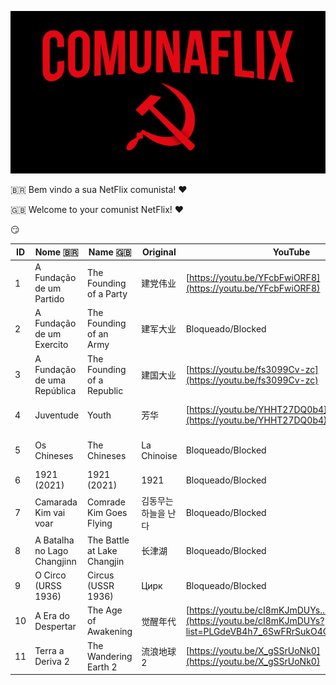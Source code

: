 ![ComunaFlix](https://github.com/ComunaFlix/ComunaFlix.GitHub.io/raw/main/comunaflix-completo.jpg)

🇧🇷 Bem vindo a sua NetFlix comunista! ❤

🇬🇧 Welcome to your comunist NetFlix! ❤

😏

| ID | Nome 🇧🇷 | Name 🇬🇧 | Original | YouTube | Google Drive |
|----|---------|---------|----------|---------|--------------|
| 1 | A Fundação de um Partido | The Founding of a Party | 建党伟业 | [https://youtu.be/YFcbFwiORF8](https://youtu.be/YFcbFwiORF8) | [https://drive.google.com/...](https://drive.google.com/drive/folders/1_PAVYIXbJL7heaOZuCtQng2-KiQFYa8z?usp=sharing) |
| 2 | A Fundação de um Exercito | The Founding of an Army | 建军大业 | Bloqueado/Blocked | [https://drive.google.com/...](https://drive.google.com/drive/folders/1SgepN0a4xjwtHQd_V-lDzva68o9I1-Cj?usp=sharing)
| 3 | A Fundação de uma República | The Founding of a Republic | 建国大业 | [https://youtu.be/fs3099Cv-zc](https://youtu.be/fs3099Cv-zc) | [https://drive.google.com/...](https://drive.google.com/drive/folders/1fqKtcoNMlM0tiH6CL_MHwPh05DZ87CqB?usp=sharing)
| 4 | Juventude | Youth | 芳华 | [https://youtu.be/YHHT27DQ0b4](https://youtu.be/YHHT27DQ0b4) | [https://drive.google.com/...](https://drive.google.com/drive/folders/1RrgsL9stESWT80v1_0P-LPsKu9D2dfYi?usp=sharing)
| 5 | Os Chineses | The Chineses | La Chinoise | Bloqueado/Blocked | [https://drive.google.com/...](https://drive.google.com/drive/folders/1sUJsjtdEOzzQEfdROX1-DyDc35D_jvEC?usp=sharing)
| 6 | 1921 (2021) | 1921 (2021) | 1921 | Bloqueado/Blocked | [https://drive.google.com/...](https://drive.google.com/drive/folders/1XeZSn1lbSAMiJ8pM-oIBauIMy5Xt5UxX)
| 7 | Camarada Kim vai voar | Comrade Kim Goes Flying | 김동무는 하늘을 난다 | Bloqueado/Blocked | [https://drive.google.com/...](https://drive.google.com/drive/folders/1UkQ99OnkMcGxKJ9ES5L-m1IB4sLDLYfR) |
| 8 | A Batalha no Lago Changjinn | The Battle at Lake Changjin | 长津湖 | Bloqueado/Blocked | [https://drive.google.com/...](https://drive.google.com/drive/folders/1YEYURAREpfH81IXRJhPq80tasSGnL940)
| 9 | O Circo (URSS 1936) | Circus (USSR 1936) | Цирк | Bloqueado/Blocked | [https://drive.google.com/...](https://drive.google.com/drive/folders/1FzQo269UC9fkH0TA-Mrzy2G8LmYQq7K4)
| 10 | A Era do Despertar | The Age of Awakening | 觉醒年代 | [https://youtu.be/cI8mKJmDUYs...](https://youtu.be/cI8mKJmDUYs?list=PLGdeVB4h7_6SwFRrSukO4OU2dmYyOa7Gk) | Muito Grande/Big size |
| 11 | Terra a Deriva 2 | The Wandering Earth 2 | 流浪地球2 | [https://youtu.be/X_gSSrUoNk0](https://youtu.be/X_gSSrUoNk0) | [https://drive.google.com/...](https://drive.google.com/drive/folders/1REC0LoLTzXsT0lQGEluTzTikY_NJ_LRB) |
